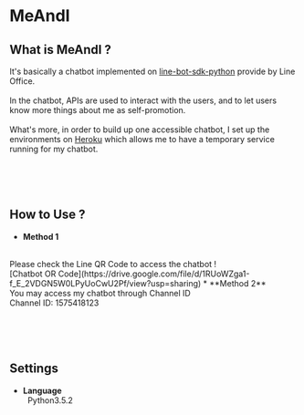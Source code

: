 # MeAndI



## What is MeAndI ?
It's basically a chatbot implemented on [line-bot-sdk-python](https://github.com/line/line-bot-sdk-python) provide by Line Office.
<br><br>In the chatbot, APIs are used to interact with the users, and to let users know more things about me as self-promotion.
<br><br>What's more, in order to build up one accessible chatbot, I set up the environments on [Heroku](https://dashboard.heroku.com/) which allows me to have a temporary service running for my chatbot.



<br><br><br>
## How to Use ?
* **Method 1**
<br>
Please check the Line QR Code to access the chatbot !
<br>
[Chatbot OR Code](https://drive.google.com/file/d/1RUoWZga1-f_E_2VDGN5W0LPyUoCwU2Pf/view?usp=sharing)
* **Method 2**
<br>You may access my chatbot through Channel ID
<br>Channel ID: 1575418123



<br><br><br>
## Settings
* **Language**
<br>&nbsp; Python3.5.2